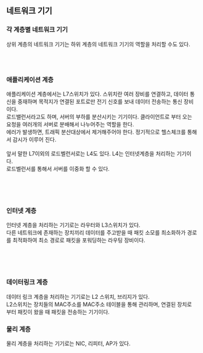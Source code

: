 ## 네트워크 기기

### 각 계층별 네트워크 기기

상위 계층의 네트워크 기기는 하위 계층의 네트워크 기기의 역할을 처리할 수도 있다.

<br>
<br>

### 애플리케이션 계층
애플리케이션 계층에서는 L7스위치가 있다.
스위치란 여러 장비를 연결하고, 데이터 통신을 중재하며 목적지가 연결된 포트로만 전기 신호를 보내 데이터 전송하는 통신 장비이다.<br>
로드밸런서라고도 하며, 서버의 부하를 분산시키는 기기이다. 클라이언트로 부터 오는 요청을 여러개의 서버로 분배해서 나누어주는 역할을 한다.<br>
에러가 발생하면, 트래픽 분산대상에서 제거해주어야 한다. 정기적으로 헬스체크를 통해서 감시가 이루어 진다.<br>
<br>
앞서 말한 L7이외의 로드벨런서로는 L4도 있다. L4는 인터넷계층을 처리하는 기기이다.<br>
로드벨런서를 통해서 서버를 이중화 할 수 있다.


<br>
<br>
<br>


### 인터넷 계층
인터넷 계층을 처리하는 기기로는 라우터와 L3스위치가 있다.<br>
다른 네트워크에 존재하는 장치끼리 데이터를 주고받을 때 패킷 소모를 최소화하가 경로를 최적화하여 최소 경로로 패킷을 포워딩하는 라우팅 장비이다.


<br>
<br>
<br>

### 데이터링크 계층
데이터 링크 계층을 처리하는 기기로는 L2 스위치, 브리지가 있다.<br>
L2스위치는 장치들의 MAC주소를 MAC주소 테이블을 통해 관리하며, 연결된 장치로 부터 패킷이 왔을 때 패킷을 전송하는 기기이다.

### 물리 계층
물리 계층을 처리하는 기기로는 NIC, 리피터, AP가 있다.